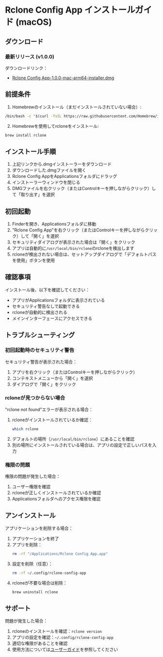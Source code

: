 # Rclone Config App インストールガイド (macOS)

## ダウンロード

### 最新リリース (v1.0.0)

ダウンロードリンク：
- [Rclone Config App-1.0.0-mac-arm64-installer.dmg](https://asi-opendata.s3.us-east-1.amazonaws.com/rclone-config-app/Rclone+Config+App-1.0.0-mac-arm64-installer.dmg)

## 前提条件

1. Homebrewのインストール（まだインストールされていない場合）:
```bash
/bin/bash -c "$(curl -fsSL https://raw.githubusercontent.com/Homebrew/install/HEAD/install.sh)"
```

2. Homebrewを使用してrcloneをインストール:
```bash
brew install rclone
```

## インストール手順

1. 上記リンクから.dmgインストーラーをダウンロード
2. ダウンロードした.dmgファイルを開く
3. Rclone Config AppをApplicationsフォルダにドラッグ
4. インストーラーウィンドウを閉じる
5. DMGファイルを右クリック（またはControlキーを押しながらクリック）して「取り出す」を選択

## 初回起動

1. Finderを開き、Applicationsフォルダに移動
2. "Rclone Config App"を右クリック（またはControlキーを押しながらクリック）して「開く」を選択
3. セキュリティダイアログが表示された場合は「開く」をクリック
4. アプリは自動的に`/usr/local/bin/rclone`のrcloneを検出します
5. rcloneが検出されない場合は、セットアップダイアログで「デフォルトパスを使用」ボタンを使用

## 確認事項

インストール後、以下を確認してください：
- アプリがApplicationsフォルダに表示されている
- セキュリティ警告なしで起動できる
- rcloneが自動的に検出される
- メインインターフェースにアクセスできる

## トラブルシューティング

### 初回起動時のセキュリティ警告
セキュリティ警告が表示された場合：
1. アプリを右クリック（またはControlキーを押しながらクリック）
2. コンテキストメニューから「開く」を選択
3. ダイアログで「開く」をクリック

### rcloneが見つからない場合
"rclone not found"エラーが表示される場合：
1. rcloneがインストールされているか確認：
   ```bash
   which rclone
   ```
2. デフォルトの場所（`/usr/local/bin/rclone`）にあることを確認
3. 別の場所にインストールされている場合は、アプリの設定で正しいパスを入力

### 権限の問題
権限の問題が発生した場合：
1. ユーザー権限を確認
2. rcloneが正しくインストールされているか確認
3. Applicationsフォルダへのアクセス権限を確認

## アンインストール

アプリケーションを削除する場合：

1. アプリケーションを終了
2. アプリを削除：
   ```bash
   rm -rf "/Applications/Rclone Config App.app"
   ```
3. 設定を削除（任意）：
   ```bash
   rm -rf ~/.config/rclone-config-app
   ```
4. rcloneが不要な場合は削除：
   ```bash
   brew uninstall rclone
   ```

## サポート

問題が発生した場合：
1. rcloneのインストールを確認：`rclone version`
2. アプリの設定を確認：`~/.config/rclone-config-app`
3. 適切な権限があることを確認
4. 使用方法については[ユーザーガイド](users_guide_ja.md)を参照してください
